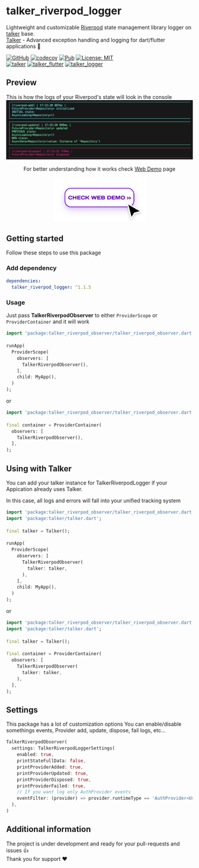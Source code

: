# talker_riverpod_logger
Lightweight and customizable [Riverpod](https://pub.dev/packages/riverpod) state management library logger on [talker](https://pub.dev/packages/talker) base.<br>
[Talker](https://github.com/Frezyx/talker) - Advanced exception handling and logging for dart/flutter applications 🚀

<p>
  <a href="https://github.com/Frezyx/talker"><img src="https://img.shields.io/github/stars/Frezyx/talker?style=social" alt="GitHub"></a>
  <a href="https://codecov.io/gh/Frezyx/talker"><img src="https://codecov.io/gh/Frezyx/talker/branch/master/graph/badge.svg" alt="codecov"></a>
  <a href="https://pub.dev/packages/talker_riverpod_logger"><img src="https://img.shields.io/pub/v/talker_riverpod_logger.svg" alt="Pub"></a>
  <a href="https://opensource.org/licenses/MIT"><img src="https://img.shields.io/badge/license-MIT-blue.svg" alt="License: MIT"></a>
  <br>
  <a href="https://github.com/Frezyx/talker/actions"><img src="https://github.com/Frezyx/talker/workflows/talker/badge.svg" alt="talker"></a>
  <a href="https://github.com/Frezyx/talker_flutter/actions"><img src="https://github.com/Frezyx/talker/workflows/talker_flutter/badge.svg" alt="talker_flutter"></a>
  <a href="https://github.com/Frezyx/talker_logger/actions"><img src="https://github.com/Frezyx/talker/workflows/talker_logger/badge.svg" alt="talker_logger"></a>
</p>

## Preview
This is how the logs of your Riverpod's state will look in the console
![](https://github.com/Frezyx/talker/blob/dev/docs/assets/talker_riverpod_logger/preview.png?raw=true)

<p align="center">For better understanding how it works check <a href="https://frezyx.github.io/talker">
Web Demo</a> page</p>
<p align="center">
<a href="https://frezyx.github.io/talker">
  <img src="https://github.com/Frezyx/talker/blob/dev/docs/assets/check_web_demo.png?raw=true" width="250px">
</a>
</p>

## Getting started
Follow these steps to use this package

### Add dependency
```yaml
dependencies:
  talker_riverpod_logger: ^1.1.5
```

### Usage
Just pass **TalkerRiverpodObserver** to either `ProviderScope` or `ProviderContainer` and it will work

```dart
import 'package:talker_riverpod_observer/talker_riverpod_observer.dart';

runApp(
  ProviderScope(
    observers: [
      TalkerRiverpodObserver(),
    ],
    child: MyApp(),
  )
);
```

or

```dart
import 'package:talker_riverpod_observer/talker_riverpod_observer.dart';

final container = ProviderContainer(
  observers: [
    TalkerRiverpodObserver(),
  ],
);
```

## Using with Talker
You can add your talker instance for TalkerRiverpodLogger if your Appication already uses Talker.

In this case, all logs and errors will fall into your unified tracking system

```dart
import 'package:talker_riverpod_observer/talker_riverpod_observer.dart';
import 'package:talker/talker.dart';

final talker = Talker();

runApp(
  ProviderScope(
    observers: [
      TalkerRiverpodObserver(
        talker: talker,
      ),
    ],
    child: MyApp(),
  )
);
```

or

```dart
import 'package:talker_riverpod_observer/talker_riverpod_observer.dart';
import 'package:talker/talker.dart';

final talker = Talker();

final container = ProviderContainer(
  observers: [
    TalkerRiverpodObserver(
      talker: talker,
    ),
  ],
);
```

## Settings

This package has a lot of customization options
You can enable/disable somethings events, Provider add, update, dispose, fail logs, etc...

```dart
TalkerRiverpodObserver(
  settings: TalkerRiverpodLoggerSettings(
    enabled: true,
    printStateFullData: false,
    printProviderAdded: true,
    printProviderUpdated: true,
    printProviderDisposed: true,
    printProviderFailed: true,
    // If you want log only AuthProvider events
    eventFilter: (provider) => provider.runtimeType == 'AuthProvider<User>',
  ),
)
```

## Additional information
The project is under development and ready for your pull-requests and issues 👍<br>
Thank you for support ❤️

